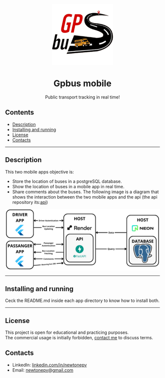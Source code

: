 <div align="center">
  <img src="readme_images/gpbusLogo.png" alt="Logo" width="200">
</div>

<h1 align="center">Gpbus mobile</h1>
<p align="center">Public transport tracking in real time!</p>

## Contents
- [Description](#description)
- [Installing and running](#installing-and-running)
- [License](#license)
- [Contacts](#contacts)
<hr>

## Description  
This two mobile apps objective is:
- Store the location of buses in a postgreSQL database.
- Show the location of buses in a mobile app in real time.
- Share comments about the buses.
The following image is a diagram that shows the interaction between the two mobile apps and the api (the api repository its:[api](https://github.com/newtonepv/gpbus_api))

<div align="center">
  <img src="readme_images/diagram.png" alt="Logo" width="900">
</div>

<hr>

## Installing and running  
Ceck the README.md inside each app directory to know how to install both.
<hr>

## License
This project is open for educational and practicing purposes.  
The commercial usage is initially forbidden, [contact me](#contacts) to discuss terms.

## Contacts
- LinkedIn: [linkedin.com/in/newtonepv](https://linkedin.com/in/newtonepv)
- Email: [newtonepv@gmail.com](mailto:newtonepv@gmail.com)
